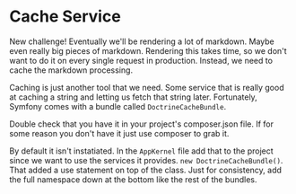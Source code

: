 # Cache Service

New challenge! Eventually we'll be rendering a lot of markdown. Maybe even really
big pieces of markdown. Rendering this takes time, so we don't want to do it on
every single request in production. Instead, we need to cache the markdown processing.

Caching is just another tool that we need. Some service that is really good at
caching a string and letting us fetch that string later. Fortunately, Symfony comes
with a bundle called `DoctrineCacheBundle`. 

Double check that you have it in your project's composer.json file. If for some reason
you don't have it just use composer to grab it. 

By default it isn't instatiated. In the `AppKernel` file add that to the project since
we want to use the services it provides. `new DoctrineCacheBundle()`. That added a
use statement on top of the class. Just for consistency, add the full namespace down
at the bottom like the rest of the bundles. 
